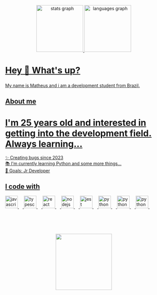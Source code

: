 <div align="center">
  <a href="https://github.com/ezzCoutinho">
  <img src="https://github-readme-stats.vercel.app/api?username=ezzcoutinho&hide_title=false&hide_rank=false&show_icons=true&include_all_commits=true&count_private=true&disable_animations=false&theme=dracula&locale=en&hide_border=false" height="150" alt="stats graph"  />
  <img src="https://github-readme-stats.vercel.app/api/top-langs?username=ezzcoutinho&locale=en&hide_title=false&layout=compact&card_width=320&langs_count=5&theme=dracula&hide_border=false" height="150" alt="languages graph"  />

  
</div>

<h1 align="left">Hey 👋 What's up?</h1>

###

<p align="left">My name is Matheus and i am a development student from Brazil.</p>

###

<h2 align="left">About me</h2>

<h1>I'm 25 years old and interested in getting into the development field. Always learning...</h1>

<p align="left">✨ Creating bugs since 2023<br>📚 I'm currently learning Python and some more things...<br>🎯 Goals: Jr Developer<br></p>

###

<h2 align="left">I code with</h2>

<div align="left">
  
  <img src="https://cdn.jsdelivr.net/gh/devicons/devicon/icons/javascript/javascript-original.svg" height="40" alt="javascript logo"  />
  <img width="12" />
  <img src="https://cdn.jsdelivr.net/gh/devicons/devicon/icons/typescript/typescript-original.svg" height="40" alt="typescript logo"  />
  <img width="12" />
  <img src="https://cdn.jsdelivr.net/gh/devicons/devicon/icons/react/react-original.svg" height="40" alt="react logo"  />
  <img width="12" />
  <img src="https://cdn.jsdelivr.net/gh/devicons/devicon/icons/nodejs/nodejs-original.svg" height="40" alt="nodejs logo"  />
  <img width="12" />
  <img src="https://cdn.jsdelivr.net/gh/devicons/devicon/icons/jest/jest-plain.svg" height="40" alt="jest logo"  />
  <img width="12" />
  <img src="https://cdn.jsdelivr.net/gh/devicons/devicon@latest/icons/python/python-original.svg" height="40" alt="python logo" />
  <img width="12" />
  <img src="https://cdn.jsdelivr.net/gh/devicons/devicon@latest/icons/postman/postman-original.svg" height="40" alt="python logo" />
  <img width="12" />
  <img src="https://cdn.jsdelivr.net/gh/devicons/devicon@latest/icons/pytest/pytest-original-wordmark.svg" height="40" alt="python logo" />
  <img width="12" />
  

</div>



  <br><br><br>

<div align="center">
  <img height="180" src="https://i.gifer.com/hqa.gif"/>
</div>


###
